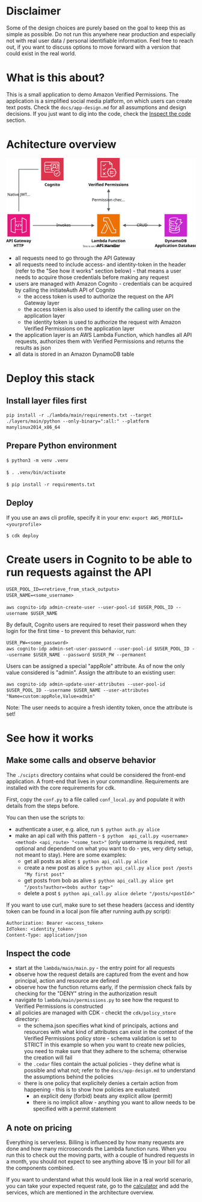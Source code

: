 # Disclaimer
Some of the design choices are purely based on the goal to keep this as simple as possible. Do not run this anywhere near production and especially not with real user data / personal identifiable information. Feel free to reach out, if you want to discuss options to move forward with a version that could exist in the real world.

# What is this about?
This is a small application to demo Amazon Verified Permissions. The application is a simplified social media platform, on which users can create text posts. Check the `docs/app-design.md` for all assumptions and design decisions. If you just want to dig into the code, check the [Inspect the code](#inspect-the-code) section.

# Achitecture overview
![Architecture diagram](docs/architecture.svg)
* all requests need to go through the API Gateway
* all requests need to include access- and identity-token in the header (refer to the "See how it works" section below) - that means a user needs to acquire those credentials before making any request
* users are managed with Amazon Cognito - credentials can be acquired by calling the initiateAuth API of Cognito
    * the access token is used to authorize the request on the API Gateway layer
    * the access token is also used to identify the calling user on the application layer
    * the identity token is used to authorize the request with Amazon Verified Permissions on the application layer
* the application layer is an AWS Lambda Function, which handles all API requests, authorizes them with Verified Permissions and returns the results as json
* all data is stored in an Amazon DynamoDB table

# Deploy this stack

## Install layer files first
```
pip install -r ./lambda/main/requirements.txt --target ./layers/main/python --only-binary=":all:" --platform manylinux2014_x86_64
```
## Prepare Python environment
```
$ python3 -m venv .venv

$ . .venv/bin/activate

$ pip install -r requirements.txt
```

## Deploy
If you use an aws cli profile, specify it in your env: `export AWS_PROFILE=<yourprofile>`
```
$ cdk deploy
```

# Create users in Cognito to be able to run requests against the API

```
USER_POOL_ID=<retrieve_from_stack_outputs>
USER_NAME=<some_username>

aws cognito-idp admin-create-user --user-pool-id $USER_POOL_ID --username $USER_NAME
```
By default, Cognito users are required to reset their password when they login for the first time - to prevent this behavior, run:

```
USER_PW=<some_password>
aws cognito-idp admin-set-user-password --user-pool-id $USER_POOL_ID --username $USER_NAME --password $USER_PW --permanent
```
Users can be assigned a special "appRole" attribute. As of now the only value considered is "admin". Assign the attribute to an existing user:

```
aws cognito-idp admin-update-user-attributes --user-pool-id $USER_POOL_ID --username $USER_NAME --user-attributes "Name=custom:appRole,Value=admin"
```
Note: The user needs to acquire a fresh identity token, once the attribute is set!

# See how it works
## Make some calls and observe behavior
The `./scipts` directory contains what could be considered the front-end application. A front-end that lives in your commandline. Requirements are installed with the core requirements for cdk. 

First, copy the `conf.py` to a file called `conf_local.py` and populate it with details from the steps before. 

You can then use the scripts to:
* authenticate a user, e.g. alice, run `$ python auth.py alice`
* make an api call with this pattern - `$ python  api_call.py <username> <method> <api_route> "<some_text>"` (only username is required, rest optional and dependend on what you want to do - yes, very dirty setup, not meant to stay). Here are some examples:
	* get all posts as alice: `$ python api_call.py alice`
	* create a new post as alice `$ python api_call.py alice post /posts "My first post"`
	* get posts from bob as alive `$ python api_call.py alice get "/posts?author=<bobs author tag>"`
	* delete a post `$ python api_call.py alice delete "/posts/<postId>"`

If you want to use curl, make sure to set these headers (access and identity token can be found in a local json file after running auth.py script):
```
Authorization: Bearer <access_token>
IdToken: <identity_token>
Content-Type: application/json
```

## Inspect the code
* start at the `lambda/main/main.py` - the entry point for all requests
* observe how the request details are captured from the event and how principal, action and resource are defined
* observe how the function returns early, if the permission check fails by checking for the "DENY" string in the authorization result
* navigate to `lambda/main/permissions.py` to see how the request to Verified Permissions is constructed
* all policies are managed with CDK - checkt the `cdk/policy_store` directory:
    * the schema.json specifies what kind of principals, actions and resources with what kind of attributes can exist in the context of the Verified Permissions policy store - schema validation is set to STRICT in this example so when you want to create new policies, you need to make sure that they adhere to the schema; otherwise the creation will fail
    * the `.cedar` files contain the actual policies - they define what is possible and what not; refer to the `docs/app-design.md` to understand the assumptions behind the policies
    * there is one policy that explicitely denies a certain action from happening - this is to show how policies are evaluated:
        * an explicit deny (forbid) beats any explicit allow (permit)
        * there is no implicit allow - anything you want to allow needs to be specified with a permit statement

## A note on pricing
Everything is serverless. Billing is influenced by how many requests are done and how many microseconds the Lambda function runs. When you run this to check out the moving parts, with a couple of hundred requests in a month, you should not expect to see anything above 1$ in your bill for all the components combined.

If you want to understand what this would look like in a real world scenario, you can take your expected request rate, go to the [calculator](https://calculator.aws) and add the services, which are mentioned in the architecture overview.
